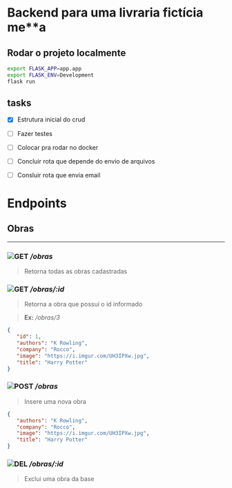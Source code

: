 [get-image]: https://img.shields.io/badge/-GET-green
[post-image]: https://img.shields.io/badge/-POST-yellow
[del-image]: https://img.shields.io/badge/-DELETE-critical
# Backend para uma livraria fictícia me**a
## Rodar o projeto localmente
```sh
export FLASK_APP=app.app
export FLASK_ENV=Development
flask run
```
## tasks
- [X] Estrutura inicial do crud
- [ ] Fazer testes
- [ ] Colocar pra rodar no docker
- [ ] Concluir rota que depende do envio de arquivos
- [ ] Consluir rota que envia email


# Endpoints  

## __Obras__
***
### ![GET][get-image] */obras*
> Retorna todas as obras cadastradas
### ![GET][get-image] */obras/:id*
> Retorna a obra que possui o id informado  

>**Ex:** */obras/3*
 ```json
 {
    "id": 1,
    "authors": "K Rowling",
    "company": "Rocco",
    "image": "https://i.imgur.com/UH3IPXw.jpg",
    "title": "Harry Potter"
 }
```
### ![POST][post-image] */obras*
> Insere uma nova obra  
 ```json
 {
    "authors": "K Rowling",
    "company": "Rocco",
    "image": "https://i.imgur.com/UH3IPXw.jpg",
    "title": "Harry Potter"
 }
```
### ![DEL][del-image] */obras/:id*
> Exclui uma obra da base
